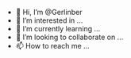 - 👋 Hi, I’m @Gerlinber
- 👀 I’m interested in ...
- 🌱 I’m currently learning ...
- 💞️ I’m looking to collaborate on ...
- 📫 How to reach me ...

<!---
Gerlinber/Gerlinber is a ✨ special ✨ repository because its `README.md` (this file) appears on your GitHub profile.
You can click the Preview link to take a look at your changes.
--->
